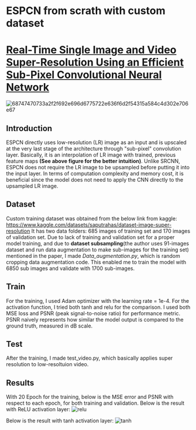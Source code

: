 # ESPCN from scrath with custom dataset
# [Real-Time Single Image and Video Super-Resolution Using an Efficient Sub-Pixel Convolutional Neural Network](https://arxiv.org/pdf/1609.05158.pdf)
![68747470733a2f2f692e696d6775722e636f6d2f54315a584c4d302e706e67](https://user-images.githubusercontent.com/82307352/168478374-5175a83a-54f3-40e1-ad01-a95e644fd51a.png)


## Introduction
ESPCN directly uses low-resolution (LR) image as an input and is upscaled at the very last stage of the architecture through "sub-pixel" convolution layer. Basically, it is an interpolation of LR image with trained, previous feature maps **(See above figure for the better intuition)**. Unlike SRCNN, ESPCN does not require the LR image to be upsampled before putting it into the input layer. In terms of computation complexity and memory cost, it is beneficial since the model does not need to apply the CNN directly to the upsampled LR image. 

## Dataset
Custom training dataset was obtained from the below link from kaggle:
https://www.kaggle.com/datasets/saputrahas/dataset-image-super-resolution
It has two data folders: 685 images of training set and 170 images of validation set. Due to lack of training and validation set for a proper model training, and due to **dataset subsampling**(the author uses 91-images dataset and run data augmentation to make sub-images for the training set) mentioned in the paper, I made *Data_augmentation.py*, which is random cropping data augmentation code. This enabled me to train the model with 6850 sub images and validate with 1700 sub-images. 

## Train
For the training, I used Adam optimizer with the learning rate = 1e-4. For the activation function, I tried both tanh and relu for the comparison. I used both MSE loss and PSNR (peak signal-to-noise ratio) for performance metric. PSNR naively represents how similar the model output is compared to the ground truth, measured in dB scale. 

## Test 
After the training, I made test_video.py, which basically applies super resolution to low-resoltuion video.

## Results
With 20 Epoch for the training, below is the MSE error and PSNR with respect to each epoch, for both training and validation.
Below is the result with ReLU activation layer:
![relu](https://user-images.githubusercontent.com/82307352/168479217-2dcfa068-f040-4f37-9b76-0b3023798d9f.png)

Below is the result with tanh activation layer:
![tanh](https://user-images.githubusercontent.com/82307352/168479287-818dc324-772a-47f1-97e7-5e549d95c19c.jpg)
